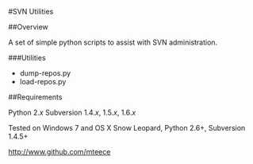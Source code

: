 #SVN Utilities

##Overview

A set of simple python scripts to assist with SVN administration.

###Utilities

 * dump-repos.py
 * load-repos.py

##Requirements

Python 2.*x*
Subversion  1.4.*x*, 1.5.*x*, 1.6.*x*

Tested on Windows 7 and OS X Snow Leopard, Python 2.6+, Subversion  1.4.5+

<http://www.github.com/mteece>
